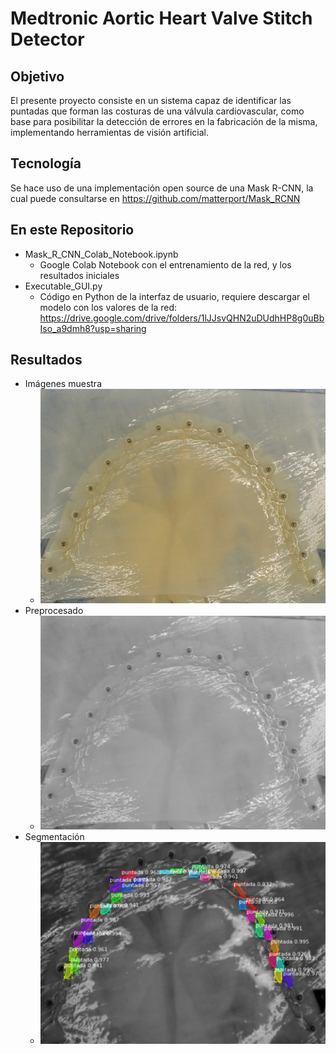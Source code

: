 # Medtronic Aortic Heart Valve Stitch Detector
## Objetivo
El presente proyecto consiste en un sistema capaz de identificar las puntadas que forman las costuras de una válvula cardiovascular, como base para posibilitar la detección de errores en la fabricación de la misma, implementando herramientas de visión artificial.
## Tecnología
Se hace uso de una implementación open source de una Mask R-CNN, la cual puede consultarse en https://github.com/matterport/Mask_RCNN
## En este Repositorio
* Mask_R_CNN_Colab_Notebook.ipynb
  * Google Colab Notebook con el entrenamiento de la red, y los resultados iniciales
* Executable_GUI.py
  * Código en Python de la interfaz de usuario, requiere descargar el modelo con los valores de la red: https://drive.google.com/drive/folders/1lJJsvQHN2uDUdhHP8g0uBbIso_a9dmh8?usp=sharing
## Resultados
* Imágenes muestra
   * ![img1](/assets/2.png)
* Preprocesado
   * ![img2](/assets/2sharp.png)
* Segmentación
   * ![img3](/assets/result2.png)
